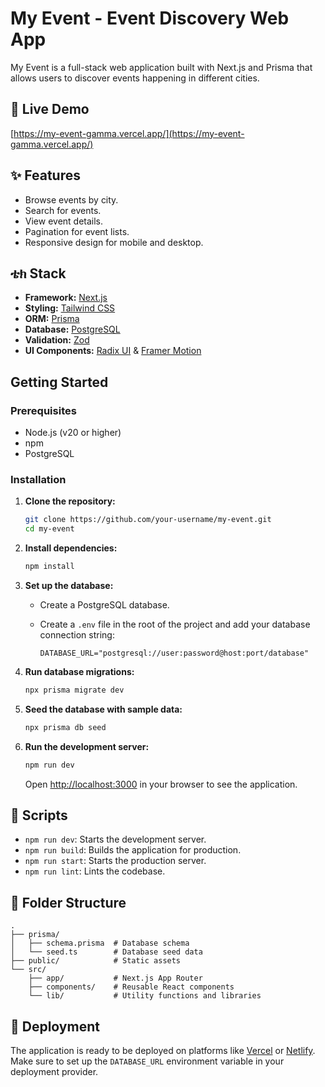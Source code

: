 # My Event - Event Discovery Web App

My Event is a full-stack web application built with Next.js and Prisma that allows users to discover events happening in different cities.

## 🚀 Live Demo

[https://my-event-gamma.vercel.app/](https://my-event-gamma.vercel.app/)

## ✨ Features

- Browse events by city.
- Search for events.
- View event details.
- Pagination for event lists.
- Responsive design for mobile and desktop.

## ቴክ Stack

- **Framework:** [Next.js](https://nextjs.org/)
- **Styling:** [Tailwind CSS](https://tailwindcss.com/)
- **ORM:** [Prisma](https://www.prisma.io/)
- **Database:** [PostgreSQL](https://www.postgresql.org/)
- **Validation:** [Zod](https://zod.dev/)
- **UI Components:** [Radix UI](https://www.radix-ui.com/) & [Framer Motion](https://www.framer.com/motion/)

## Getting Started

### Prerequisites

- Node.js (v20 or higher)
- npm
- PostgreSQL

### Installation

1. **Clone the repository:**

   ```bash
   git clone https://github.com/your-username/my-event.git
   cd my-event
   ```

2. **Install dependencies:**

   ```bash
   npm install
   ```

3. **Set up the database:**

   - Create a PostgreSQL database.
   - Create a `.env` file in the root of the project and add your database connection string:

     ```
     DATABASE_URL="postgresql://user:password@host:port/database"
     ```

4. **Run database migrations:**

   ```bash
   npx prisma migrate dev
   ```

5. **Seed the database with sample data:**

   ```bash
   npx prisma db seed
   ```

6. **Run the development server:**

   ```bash
   npm run dev
   ```

   Open [http://localhost:3000](http://localhost:3000) in your browser to see the application.

## 📜 Scripts

- `npm run dev`: Starts the development server.
- `npm run build`: Builds the application for production.
- `npm run start`: Starts the production server.
- `npm run lint`: Lints the codebase.

## 📂 Folder Structure

```
.
├── prisma/
│   ├── schema.prisma  # Database schema
│   └── seed.ts        # Database seed data
├── public/            # Static assets
└── src/
    ├── app/           # Next.js App Router
    ├── components/    # Reusable React components
    └── lib/           # Utility functions and libraries
```

## 🚀 Deployment

The application is ready to be deployed on platforms like [Vercel](https://vercel.com/) or [Netlify](https://www.netlify.com/). Make sure to set up the `DATABASE_URL` environment variable in your deployment provider.